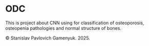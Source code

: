 # ODC

This is project about CNN using for classification of osteoporosis, osteopenia pathologies and normal structure of bones.

© Stanislav Pavlovich Gamenyuk. 2025.
